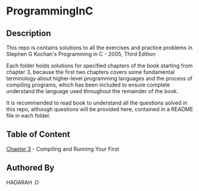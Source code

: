 # ProgrammingInC

## Description
This repo is contains solutions to all the exercises and practice problems in Stephen G Kochan's Programming in C - 2005, Third Edition

Each folder holds solutions for specified chapters of the book starting from chapter 3, because the first two chapters covers some fundamental terminology about higher-level programming languages and the process of compiling programs, which has been included to ensure complete understand the language used throughout the remainder of the book.

It is recommended to read book to understand all the questions solved in this repo, although questions will be provided here, contained in a README file in each folder.

## Table of Content
[Chapter 3](/C03) - Compiling and Running Your First

## Authored By
HADARAH .O